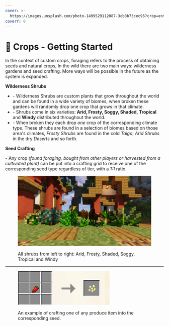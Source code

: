 ```yaml
---
cover: >-
  https://images.unsplash.com/photo-1499529112087-3cb3b73cec95?crop=entropy&cs=tinysrgb&fm=jpg&ixid=MnwxOTcwMjR8MHwxfHNlYXJjaHwzfHxmYXJtaW5nfGVufDB8fHx8MTY3OTM0OTk4Ng&ixlib=rb-4.0.3&q=80
coverY: 0
---
```


# 🌺 Crops - Getting Started

In the context of custom crops, foraging refers to the process of obtaining seeds and natural crops, In the wild there are two main ways: wilderness gardens and seed crafting. More ways will be possible in the future as the system is expanded.

**Wilderness Shrubs**

* &#x20;\- Wilderness Shrubs are custom plants that grow throughout the world and can be found in a wide variety of biomes, when broken these gardens will randomly drop one crop that grows in that climate.&#x20;
* \- Shrubs come in six varieties: **Arid, Frosty, Soggy, Shaded, Tropical** and **Windy** distributed throughout the world.&#x20;
* \- When broken they each drop _one_ crop of the corresponding climate type. These shrubs are found in a selection of biomes based on those area's climates, _Frosty Shrubs_ are found in the cold _Taiga_, _Arid Shrubs_ in the dry _Deserts_ and so forth.

**Seed Crafting**

\- Any crop _(found foraging, bought from other players or harvested from a cultivated plant)_ can be put into a crafting grid to receive one of the corresponding seed type regardless of tier, with a _1:1_ ratio.

<figure><img src="../../.gitbook/assets/image_2023-03-16_214423006.png" alt=""><figcaption><p>All shrubs from left to right: Arid, Frosty, Shaded, Soggy, Tropical and Windy</p></figcaption></figure>

***

<figure><img src="../../.gitbook/assets/image_2023-03-16_214530394.png" alt=""><figcaption><p>An example of crafting one of any produce item into the corresponding seed.</p></figcaption></figure>
